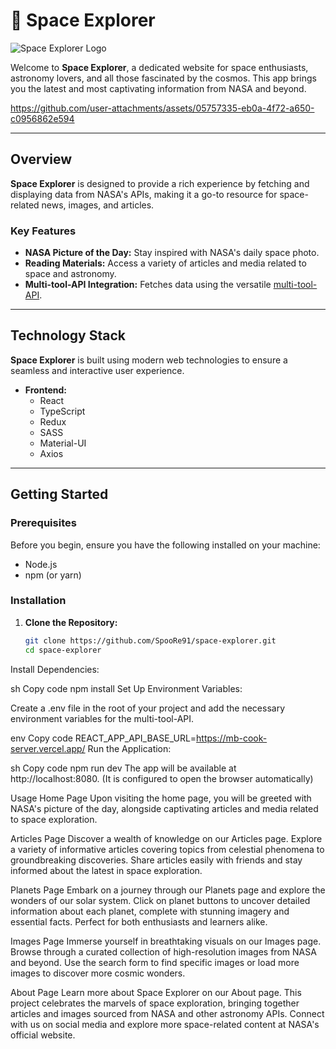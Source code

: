 # 🚀 Space Explorer

![Space Explorer Logo](https://github.com/SpooRe91/space-explorer/assets/85784810/ec9910ef-bd4c-4e1a-ac56-0f5f161a7416)

Welcome to **Space Explorer**, a dedicated website for space enthusiasts, astronomy lovers, and all those fascinated by the cosmos. This app brings you the latest and most captivating information from NASA and beyond.


https://github.com/user-attachments/assets/05757335-eb0a-4f72-a650-c0956862e594


---

## **Overview**

**Space Explorer** is designed to provide a rich experience by fetching and displaying data from NASA's APIs, making it a go-to resource for space-related news, images, and articles.

### **Key Features**

- **NASA Picture of the Day:** Stay inspired with NASA's daily space photo.
- **Reading Materials:** Access a variety of articles and media related to space and astronomy.
- **Multi-tool-API Integration:** Fetches data using the versatile [multi-tool-API](https://github.com/SpooRe91/multi-tool-API).

---

## **Technology Stack**

**Space Explorer** is built using modern web technologies to ensure a seamless and interactive user experience.

- **Frontend:**
  - React
  - TypeScript
  - Redux
  - SASS
  - Material-UI
  - Axios

---

## **Getting Started**

### **Prerequisites**

Before you begin, ensure you have the following installed on your machine:

- Node.js
- npm (or yarn)

### **Installation**

1. **Clone the Repository:**

   ```sh
   git clone https://github.com/SpooRe91/space-explorer.git
   cd space-explorer
Install Dependencies:

sh
Copy code
npm install
Set Up Environment Variables:

Create a .env file in the root of your project and add the necessary environment variables for the multi-tool-API.

env
Copy code
REACT_APP_API_BASE_URL=https://mb-cook-server.vercel.app/
Run the Application:

sh
Copy code
npm run dev
The app will be available at http://localhost:8080. (It is configured to open the browser automatically)

Usage
Home Page
Upon visiting the home page, you will be greeted with NASA's picture of the day, alongside captivating articles and media related to space exploration.

Articles Page
Discover a wealth of knowledge on our Articles page. Explore a variety of informative articles covering topics from celestial phenomena to groundbreaking discoveries. Share articles easily with friends and stay informed about the latest in space exploration.

Planets Page
Embark on a journey through our Planets page and explore the wonders of our solar system. Click on planet buttons to uncover detailed information about each planet, complete with stunning imagery and essential facts. Perfect for both enthusiasts and learners alike.

Images Page
Immerse yourself in breathtaking visuals on our Images page. Browse through a curated collection of high-resolution images from NASA and beyond. Use the search form to find specific images or load more images to discover more cosmic wonders.

About Page
Learn more about Space Explorer on our About page. This project celebrates the marvels of space exploration, bringing together articles and images sourced from NASA and other astronomy APIs. Connect with us on social media and explore more space-related content at NASA's official website.

